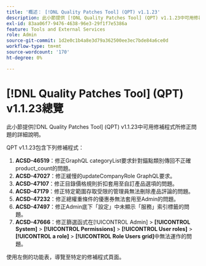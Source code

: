 ```yaml
---
title: '概述： [!DNL Quality Patches Tool] (QPT) v1.1.23'
description: 此小節提供 [!DNL Quality Patches Tool] (QPT) v1.1.23中可用修補程式所修正問題的詳細說明。
exl-id: 83aa06f7-9476-4638-96e3-29f1f7e5386a
feature: Tools and External Services
role: Admin
source-git-commit: 1d2e0c1b4a8e3d79a362500ee3ec7bde84a6ce0d
workflow-type: tm+mt
source-wordcount: '170'
ht-degree: 0%

---
```


# [!DNL Quality Patches Tool] (QPT) v1.1.23總覽

此小節提供[!DNL Quality Patches Tool] (QPT) v1.1.23中可用修補程式所修正問題的詳細說明。

QPT v1.1.23包含下列修補程式：

1. **ACSD-46519**：修正GraphQL categoryList要求針對錨點類別傳回不正確product_count的問題。
1. **ACSD-47027**：修正緩慢的updateCompanyRole GraphQL要求。
1. **ACSD-47107**：修正目錄價格規則折扣套用至自訂產品選項的問題。
1. **ACSD-47179**：修正特定範圍存取受限的管理員無法刪除產品評論的問題。
1. **ACSD-47232**：修正總權重條件的優惠券無法套用至Admin的問題。
1. **ACSD-47497**：修正Admin底下「設定」中未顯示「服務」索引標籤的問題。
1. **ACSD-47666**：修正篩選函式在[!UICONTROL Admin] > **[!UICONTROL System]** > **[!UICONTROL Permissions]** > **[!UICONTROL User roles]** > **[!UICONTROL a role]** > **[!UICONTROL Role Users grid]**&#x200B;中無法運作的問題。

使用左側的功能表，導覽至特定的修補程式頁面。
